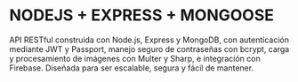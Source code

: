 # NODEJS + EXPRESS + MONGOOSE
API RESTful construida con Node.js, Express y MongoDB, 
con autenticación mediante JWT y Passport, manejo seguro de contraseñas con bcrypt,
carga y procesamiento de imágenes con Multer y Sharp, e integración con Firebase. 
Diseñada para ser escalable, segura y fácil de mantener.
